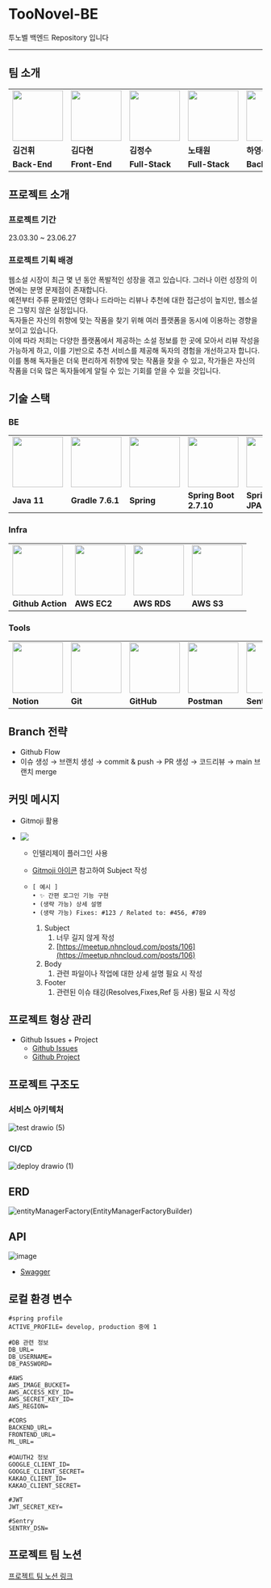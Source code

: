 # TooNovel-BE
투노벨 백엔드 Repository 입니다

---
## 팀 소개
<table>
  <tr>
    <td>
        <a href="https://github.com/kdk8672">
            <img src="https://avatars.githubusercontent.com/u/103121842?v=4" width="100px" />
        </a>
    </td>
    <td>
        <a href="https://github.com/KIMDAHYUN98">
            <img src="https://avatars.githubusercontent.com/u/74331917?v=4" width="100px" />
        </a>
    </td>
    <td>
        <a href="https://github.com/YJU-KimJeongSu">
            <img src="https://avatars.githubusercontent.com/u/103088862?v=4" width="100px" />
        </a>
    </td>
    <td>
        <a href="https://github.com/yestw">
            <img src="https://avatars.githubusercontent.com/u/103083087?v=4" width="100px" />
        </a>
    </td>
    <td>
        <a href="https://github.com/Hannah0su">
            <img src="https://avatars.githubusercontent.com/u/83005178?v=4" width="100px" />
        </a>
    </td>
  </tr>
  <tr>
    <td><b>김건휘</b></td>
    <td><b>김다현</b></td>
    <td><b>김정수</b></td>
    <td><b>노태원</b></td>
    <td><b>하영수</b></td>
  </tr>
  <tr>
    <td><b>Back-End</b></td>
    <td><b>Front-End</b></td>
    <td><b>Full-Stack</b></td>
    <td><b>Full-Stack</b></td>
    <td><b>Back-End</b></td>
  </tr>
</table>

##  프로젝트 소개

### 프로젝트 기간

23.03.30 ~ 23.06.27

### 프로젝트 기획 배경

웹소설 시장이 최근 몇 년 동안 폭발적인 성장을 겪고 있습니다. 그러나 이런 성장의 이면에는 분명 문제점이 존재합니다.<br>
예전부터 주류 문화였던 영화나 드라마는 리뷰나 추천에 대한 접근성이 높지만, 웹소설은 그렇지 않은 실정입니다.<br>
독자들은 자신의 취향에 맞는 작품을 찾기 위해 여러 플랫폼을 동시에 이용하는 경향을 보이고 있습니다.<br>
이에 따라 저희는 다양한 플랫폼에서 제공하는 소설 정보를 한 곳에 모아서 리뷰 작성을 가능하게 하고, 이를 기반으로 추천 서비스를 제공해 독자의 경험을 개선하고자 합니다.<br>
이를 통해 독자들은 더욱 편리하게 취향에 맞는 작품을 찾을 수 있고, 작가들은 자신의 작품을 더욱 많은 독자들에게 알릴 수 있는 기회를 얻을 수 있을 것입니다.

## 기술 스택

### BE
<table>
  <tr>
    <td>
         <img src="https://github.com/TooNovel/TooNovel-BE/assets/83005178/3a095864-4659-467c-8fff-3c0e926f7391" width="100px"/>
    </td>
    <td>
        <img src="https://github.com/TooNovel/TooNovel-BE/assets/83005178/969fa08a-44bc-43de-a6dd-79f88a318797" width="100px" />
    </td>
    <td>
        <img src="https://github.com/TooNovel/TooNovel-BE/assets/83005178/b3386192-bdc8-4f29-b828-e840db929c63" width="100px" />
    </td>
    <td>
        <img src="https://github.com/TooNovel/TooNovel-BE/assets/83005178/edf9f3e1-77f0-43df-8f12-bcafd9e9d1f8" width="100px" />
    </td>
    <td>
       <div>
        <img src="https://github.com/TooNovel/TooNovel-BE/assets/83005178/5335dacf-2532-48d6-be3b-68c63510796c" width="100px" />
        </div>
    </td>
    <td>
       <div>
        <img src="https://github.com/TooNovel/TooNovel-BE/assets/83005178/a4d2aa48-4e8b-4d66-9871-c145eaa37ed5" width="100px" />
        </div>
    </td>
    <td>
        <img src="https://github.com/TooNovel/TooNovel-BE/assets/83005178/e519e4f9-086d-4d1a-898b-6a6764b04b89" width="100px" />
    </td>
  </tr>
  <tr>
    <td><b>Java 11</b></td>
    <td><b>Gradle 7.6.1</b></td>
    <td><b>Spring</b></td>
    <td><b>Spring Boot 2.7.10</b></td>
    <td><b>Spring Data JPA</b></td>
    <td><b>Spring Security</b></td>
    <td><b>MySQL 8.0</b></td>
  </tr>
</table>

### Infra
<table>
  <tr>
    <td>
        <img src="https://github.com/TooNovel/TooNovel-BE/assets/83005178/ea428482-f87b-40f7-b3d9-7d3649b291ba" width="100px" />
    </td>
    <td>
       <img src="https://github.com/TooNovel/TooNovel-BE/assets/83005178/278be55e-872e-4267-be94-55155b1075cb" width="100px" />
    </td>
    <td>
       <img src="https://github.com/TooNovel/TooNovel-BE/assets/83005178/d2485457-852e-4e7f-bfd8-e953db67436e" width="100px" />
    </td>
    <td>
       <img src="https://github.com/TooNovel/TooNovel-BE/assets/83005178/15f34b71-b113-4bbe-8bba-459a6bbfc996" width="100px" />
    </td>
  </tr>
  <tr>
    <td><b>Github Action</b></td>
    <td><b>AWS EC2</b></td>
    <td><b>AWS RDS</b></td>
    <td><b>AWS S3</b></td>
  </tr>
</table>

### Tools
<table>
  <tr>
    <td>
        <img src="https://github.com/TooNovel/TooNovel-BE/assets/83005178/b8a9fe46-37c3-41cd-880c-e0bc549b92c2" width="100px" />
    </td>
    <td>
        <img src="https://github.com/TooNovel/TooNovel-BE/assets/83005178/0ce5b2b0-e7bb-4754-9f48-1d6281d946ea" width="100px" />
    </td>
    <td>
        <img src="https://github.com/TooNovel/TooNovel-BE/assets/83005178/4e6bc425-a8b7-4adc-9504-bae38aa211d0" width="100px" />
    </td>
    <td>
        <img src="https://github.com/TooNovel/TooNovel-BE/assets/83005178/b8210fe5-7462-4e7e-b8f7-ac01843d1a3e" width="100px" />
    </td>
    <td>
        <img src="https://github.com/TooNovel/TooNovel-BE/assets/83005178/aa562cf4-a262-4141-96e8-4b8bd2c41eb3" width="100px" />
    </td>
    <td>
        <img src="https://github.com/TooNovel/TooNovel-BE/assets/83005178/df05b105-b7e6-4a41-9ae9-5a9659cf6972" width="100px" />
    </td>
  </tr>
  <tr>
    <td><b>Notion</b></td>
    <td><b>Git</b></td>
    <td><b>GitHub</b></td>
    <td><b>Postman</b></td>
    <td><b>Sentry</b></td>
    <td><b>IntelliJ</b></td>
  </tr>
</table>

## Branch 전략

- Github Flow
- 이슈 생성 → 브랜치 생성 → commit & push → PR 생성 → 코드리뷰 → main 브랜치 merge

## 커밋 메시지

- Gitmoji 활용

- <img src="https://github.com/TooNovel/TooNovel-BE/assets/83005178/705cfd3d-9586-430d-9375-2b2bbf3dce7a"/>
  
  - 인텔리제이 플러그인 사용
  - [Gitmoji 아이콘](https://gitmoji.dev/) 참고하여 Subject 작성
  - 
    ```
    [ 예시 ]
    • ✨ 간편 로그인 기능 구현
    • (생략 가능) 상세 설명
    • (생략 가능) Fixes: #123 / Related to: #456, #789
    ```

      1. Subject
          1. 너무 길지 않게 작성
          2. [https://meetup.nhncloud.com/posts/106](https://meetup.nhncloud.com/posts/106)
      2. Body
          1. 관련 파일이나 작업에 대한 상세 설명 필요 시 작성
      3. Footer
          1. 관련된 이슈 태깅(Resolves,Fixes,Ref 등 사용) 필요 시 작성

## 프로젝트 형상 관리

- Github Issues + Project
  - [Github Issues](https://github.com/TooNovel/TooNovel-BE/issues)
  - [Github Project](https://github.com/orgs/TooNovel/projects/1)

## 프로젝트 구조도

### 서비스 아키텍처

![test drawio (5)](https://github.com/TooNovel/TooNovel-BE/assets/83005178/0223edc2-5e44-4c52-ae3c-4c4d60835311)

### CI/CD

![deploy drawio (1)](https://github.com/TooNovel/TooNovel-BE/assets/83005178/0c4d755c-d148-43a1-9fa9-5ba20be4e1eb)

## ERD
![entityManagerFactory(EntityManagerFactoryBuilder)](https://github.com/TooNovel/TooNovel-BE/assets/83005178/637da57d-699e-4a6c-a83e-b3320a9f9a84)

## API 

![image](https://github.com/TooNovel/TooNovel-BE/assets/83005178/6cd8abea-e05b-47f8-a271-94b849120232)
- [Swagger](https://api.toonovel.link/swagger-ui/index.html)

## 로컬 환경 변수
```dotenv
#spring profile
ACTIVE_PROFILE= develop, production 중에 1

#DB 관련 정보
DB_URL=
DB_USERNAME=
DB_PASSWORD=

#AWS
AWS_IMAGE_BUCKET=
AWS_ACCESS_KEY_ID=
AWS_SECRET_KEY_ID=
AWS_REGION=

#CORS
BACKEND_URL=
FRONTEND_URL=
ML_URL=

#OAUTH2 정보
GOOGLE_CLIENT_ID=
GOOGLE_CLIENT_SECRET=
KAKAO_CLIENT_ID=
KAKAO_CLIENT_SECRET=

#JWT
JWT_SECRET_KEY=

#Sentry
SENTRY_DSN=
```
## 프로젝트 팀 노션

[프로젝트 팀 노션 링크](https://quasar-promise-d15.notion.site/Team-7-TooNovel-d34dae1277ad48ddad630cc6b06dc93c)
